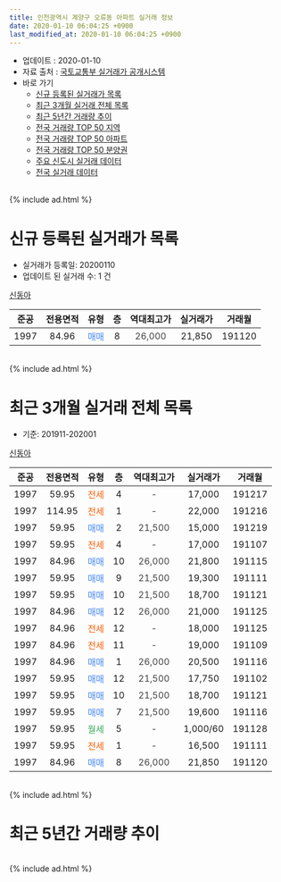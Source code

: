 ```yaml
---
title: 인천광역시 계양구 오류동 아파트 실거래 정보
date: 2020-01-10 06:04:25 +0900
last_modified_at: 2020-01-10 06:04:25 +0900
---
```


* 업데이트 : 2020-01-10
* 자료 출처 : [국토교통부 실거래가 공개시스템](http://rt.molit.go.kr)
* 바로 가기
    * [신규 등록된 실거래가 목록](#신규-등록된-실거래가-목록)
    * [최근 3개월 실거래 전체 목록](#최근-3개월-실거래-전체-목록)
    * [최근 5년간 거래량 추이](#최근-5년간-거래량-추이)
    * [전국 거래량 TOP 50 지역](https://inasie.github.io/apt-trade-info/최근-3개월-전국에서-가장-거래가-많이-발생한-지역)
    * [전국 거래량 TOP 50 아파트](https://inasie.github.io/apt-trade-info/최근-3개월-전국에서-가장-거래가-많이-발생한-아파트)
    * [전국 거래량 TOP 50 분양권](https://inasie.github.io/apt-trade-info/최근-3개월-전국에서-가장-거래가-많이-발생한-분양권)
    * [주요 신도시 실거래 데이터](https://inasie.github.io/apt-trade-info/주요-신도시)
    * [전국 실거래 데이터](https://inasie.github.io/apt-trade-info/전국)
<br>
{% include ad.html %}
<br>

# 신규 등록된 실거래가 목록
* 실거래가 등록일: 20200110
* 업데이트 된 실거래 수: 1 건


[신동아](https://search.naver.com/search.naver?query=%EC%9D%B8%EC%B2%9C%EA%B4%91%EC%97%AD%EC%8B%9C+%EA%B3%84%EC%96%91%EA%B5%AC+%EC%98%A4%EB%A5%98%EB%8F%99+%EC%8B%A0%EB%8F%99%EC%95%84)

|준공|전용면적|유형|층|역대최고가|실거래가|거래월|
|:---:|:---:|:---:|:---:|:---:|:---:|:---:|
|1997|84.96|<span style="color:#4285f3">매매</span>|8|<span style="color:#444444">26,000</span>|21,850|191120|


<br>
{% include ad.html %}
<br>

# 최근 3개월 실거래 전체 목록
* 기준: 201911-202001


[신동아](https://search.naver.com/search.naver?query=%EC%9D%B8%EC%B2%9C%EA%B4%91%EC%97%AD%EC%8B%9C+%EA%B3%84%EC%96%91%EA%B5%AC+%EC%98%A4%EB%A5%98%EB%8F%99+%EC%8B%A0%EB%8F%99%EC%95%84)

|준공|전용면적|유형|층|역대최고가|실거래가|거래월|
|:---:|:---:|:---:|:---:|:---:|:---:|:---:|
|1997|59.95|<span style="color:#ff5a00">전세</span>|4|<span style="color:#444444">-</span>|17,000|191217|
|1997|114.95|<span style="color:#ff5a00">전세</span>|1|<span style="color:#444444">-</span>|22,000|191216|
|1997|59.95|<span style="color:#4285f3">매매</span>|2|<span style="color:#444444">21,500</span>|15,000|191219|
|1997|59.95|<span style="color:#ff5a00">전세</span>|4|<span style="color:#444444">-</span>|17,000|191107|
|1997|84.96|<span style="color:#4285f3">매매</span>|10|<span style="color:#444444">26,000</span>|21,800|191115|
|1997|59.95|<span style="color:#4285f3">매매</span>|9|<span style="color:#444444">21,500</span>|19,300|191111|
|1997|59.95|<span style="color:#4285f3">매매</span>|10|<span style="color:#444444">21,500</span>|18,700|191121|
|1997|84.96|<span style="color:#4285f3">매매</span>|12|<span style="color:#444444">26,000</span>|21,000|191125|
|1997|84.96|<span style="color:#ff5a00">전세</span>|12|<span style="color:#444444">-</span>|18,000|191125|
|1997|84.96|<span style="color:#ff5a00">전세</span>|11|<span style="color:#444444">-</span>|19,000|191109|
|1997|84.96|<span style="color:#4285f3">매매</span>|1|<span style="color:#444444">26,000</span>|20,500|191116|
|1997|59.95|<span style="color:#4285f3">매매</span>|12|<span style="color:#444444">21,500</span>|17,750|191102|
|1997|59.95|<span style="color:#4285f3">매매</span>|10|<span style="color:#444444">21,500</span>|18,700|191121|
|1997|59.95|<span style="color:#4285f3">매매</span>|7|<span style="color:#444444">21,500</span>|19,600|191116|
|1997|59.95|<span style="color:#34a853">월세</span>|5|<span style="color:#444444">-</span>|1,000/60|191128|
|1997|59.95|<span style="color:#ff5a00">전세</span>|1|<span style="color:#444444">-</span>|16,500|191111|
|1997|84.96|<span style="color:#4285f3">매매</span>|8|<span style="color:#444444">26,000</span>|21,850|191120|


<br>
{% include ad.html %}
<br>

# 최근 5년간 거래량 추이


<div style="width:100%;">
    <canvas id="deal_progress" height="200"></canvas>
</div>

<script>
new Chart(document.getElementById("deal_progress"), {
    type: 'line',
    data: {
        labels: ['201501','201502','201503','201504','201505','201506','201507','201508','201509','201510','201511','201512','201601','201602','201603','201604','201605','201606','201607','201608','201609','201610','201611','201612','201701','201702','201703','201704','201705','201706','201707','201708','201709','201710','201711','201712','201801','201802','201803','201804','201805','201806','201807','201808','201809','201810','201811','201812','201901','201902','201903','201904','201905','201906','201907','201908','201909','201910','201911','201912','202001'],
        datasets: [{
            label: '매매',
            pointRadius: 1,
            data: [6, 15, 23, 8, 9, 10, 8, 13, 10, 12, 10, 3, 5, 7, 6, 4, 7, 8, 9, 4, 17, 12, 4, 6, 2, 6, 4, 5, 12, 6, 6, 7, 7, 7, 5, 2, 7, 2, 4, 4, 3, 4, 4, 6, 3, 4, 2, 3, 7, 5, 4, 7, 3, 2, 4, 3, 2, 2, 9, 1, 0],
            borderColor: "rgba(255, 201, 14, 1)",
            backgroundColor: "rgba(255, 201, 14, 0.5)",
            fill: false,
            lineTension: 0
        },{
            label: '전월세',
            pointRadius: 1,
            data: [1, 3, 6, 6, 7, 7, 6, 6, 4, 4, 4, 6, 2, 9, 7, 7, 5, 5, 8, 4, 5, 6, 4, 6, 2, 4, 7, 3, 2, 6, 2, 3, 4, 4, 2, 2, 7, 8, 6, 3, 3, 6, 3, 3, 4, 3, 3, 2, 3, 2, 8, 6, 4, 7, 6, 2, 4, 5, 5, 2, 0],
            borderColor: "rgba(0, 141, 185, 1)",
            backgroundColor: "rgba(0, 141, 185, 0.5)",
            fill: false,
            lineTension: 0
        }
        ]
    },
    options: {
        responsive: true,
        title: {
            display: false
        },
        tooltips: {
            mode: 'index',
            intersect: false
        },
        hover: {
            mode: 'nearest',
            intersect: true
        },
        scales: {
            xAxes: [{
                display: true,
                scaleLabel: {
                    display: true,
                    labelString: '년/월'
                }
            }],
            yAxes: [{
                display: true,
                ticks: {
                    suggestedMin: 0,
                },
                scaleLabel: {
                    display: true,
                    labelString: '실거래 수'
                }
            }]
        }
    }
});

</script>


<br>
{% include ad.html %}
<br>

